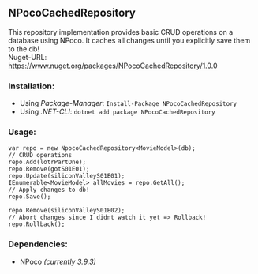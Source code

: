 ## NPocoCachedRepository
This repository implementation provides basic CRUD operations on a database using NPoco. 
It caches all changes until you explicitly save them to the db!  
Nuget-URL: https://www.nuget.org/packages/NPocoCachedRepository/1.0.0

### Installation:  
* Using *Package-Manager*: `Install-Package NPocoCachedRepository`
* Using *.NET-CLI*: `dotnet add package NPocoCachedRepository`  

### Usage:  
```
var repo = new NpocoCachedRepository<MovieModel>(db);
// CRUD operations
repo.Add(lotrPartOne);
repo.Remove(gotS01E01);
repo.Update(siliconValleyS01E01);
IEnumerable<MovieModel> allMovies = repo.GetAll();
// Apply changes to db!
repo.Save();

repo.Remove(siliconValleyS01E02);
// Abort changes since I didnt watch it yet => Rollback!
repo.Rollback();
```

### Dependencies:
* NPoco *(currently 3.9.3)*
